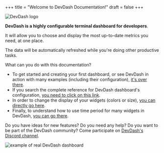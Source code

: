 +++
title = "Welcome to DevDash Documentation!"
draft = false
+++

![DevDash logo](/img/logo.jpg)

**DevDash is a highly configurable terminal dashboard for developers**.

It will allow you to choose and display the most up-to-date metrics you need, at one place.

The data will be automatically refreshed while you're doing other productive tasks.

What can you do with this documentation?

* To get started and creating your first dashboard, or see DevDash in action with many examples (including their configuration), [it's over there](/getting-started/).
* If you search the complete reference for DevDash dashboard's configuration, [you need to click on this link](/reference/).
* In order to change the display of your widgets (colors or size), [you can directly go here](/display/).
* Finally, to understand how to use time period for many widgets in DevDash, [you can go there](/time/).

Do you have ideas for new features? Do you need any help? Do you want to be part of the DevDash community? Come participate on [DevDash's Discord channel](https://discord.gg/aFHJ7ec).

![example of real DevDash dashboard](/img/screenshot/mix-1.png)

